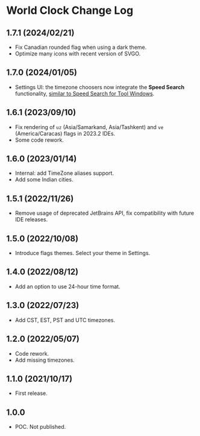 # World Clock Change Log

## 1.7.1 (2024/02/21)
* Fix Canadian rounded flag when using a dark theme.
* Optimize many icons with recent version of SVGO.

## 1.7.0 (2024/01/05)
* Settings UI: the timezone choosers now integrate the **Speed Search** functionality, [similar to Speed Search for Tool Windows](https://www.jetbrains.com/help/idea/speed-search-in-the-tool-windows.html).

## 1.6.1 (2023/09/10)
* Fix rendering of `uz` (Asia/Samarkand, Asia/Tashkent) and `ve` (America/Caracas) flags in 2023.2 IDEs.
* Some code rework.

## 1.6.0 (2023/01/14)
* Internal: add TimeZone aliases support.
* Add some Indian cities.

## 1.5.1 (2022/11/26)
* Remove usage of deprecated JetBrains API, fix compatibility with future IDE releases.

## 1.5.0 (2022/10/08)
* Introduce flags themes. Select your theme in Settings.

## 1.4.0 (2022/08/12)
* Add an option to use 24-hour time format.

## 1.3.0 (2022/07/23)
* Add CST, EST, PST and UTC timezones.

## 1.2.0 (2022/05/07)
* Code rework.
* Add missing timezones.

## 1.1.0 (2021/10/17)
* First release.

## 1.0.0
* POC. Not published.
